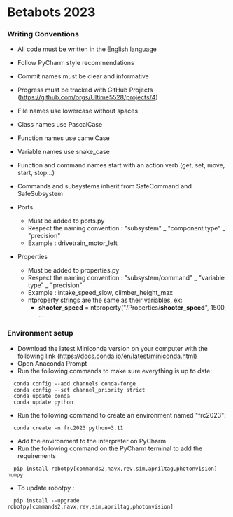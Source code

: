 # Betabots 2023
### Writing Conventions 
* All code must be written in the English language
* Follow PyCharm style recommendations
* Commit names must be clear and informative
* Progress must be tracked with GitHub Projects (https://github.com/orgs/Ultime5528/projects/4)

* File names use lowercase without spaces
* Class names use PascalCase
* Function names use camelCase
* Variable names use snake_case
* Function and command names start with an action verb (get, set, move, start, stop...)
* Commands and subsystems inherit from SafeCommand and SafeSubsystem
* Ports  
    * Must be added to ports.py
    * Respect the naming convention : "subsystem" _ "component type"  _ "precision"
    * Example : drivetrain_motor_left
* Properties 
  * Must be added to properties.py 
  * Respect the naming convention : "subsystem/command" \_ "variable type" _ "precision"
  * Example : intake_speed_slow, climber_height_max
  * ntproperty strings are the same as their variables, ex:
    * **shooter_speed** = ntproperty("/Properties/**shooter_speed**", 1500, ...

### Environment setup
* Download the latest Miniconda version on your computer with the following link (https://docs.conda.io/en/latest/miniconda.html)
* Open Anaconda Prompt
* Run the following commands to make sure everything is up to date:
```commandline
  conda config --add channels conda-forge
  conda config --set channel_priority strict
  conda update conda
  conda update python
```
* Run the following command to create an environment named "frc2023":
```commandline
  conda create -n frc2023 python=3.11
```
* Add the environment to the interpreter on PyCharm
* Run the following command on the PyCharm terminal to add the requirements
```commandline
  pip install robotpy[commands2,navx,rev,sim,apriltag,photonvision] numpy
```

* To update robotpy :
```commandline
  pip install --upgrade robotpy[commands2,navx,rev,sim,apriltag,photonvision]
```
